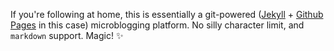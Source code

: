 ---
---
If you're following at home, this is essentially a git-powered ([Jekyll](https://jekyllrb.com) + [Github Pages](https://pages.github.com) in this case) microblogging platform. No silly character limit, and `markdown` support. Magic! ✨
